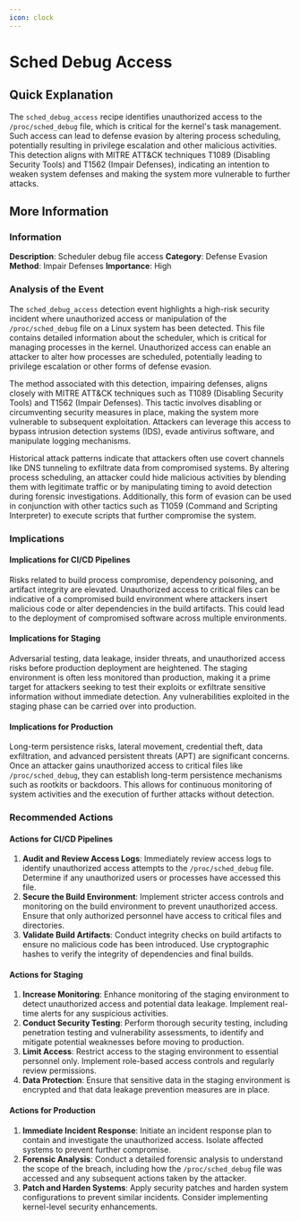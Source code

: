 ```yaml
---
icon: clock
---
```


# Sched Debug Access

## Quick Explanation

The `sched_debug_access` recipe identifies unauthorized access to the `/proc/sched_debug` file, which is critical for the kernel's task management. Such access can lead to defense evasion by altering process scheduling, potentially resulting in privilege escalation and other malicious activities. This detection aligns with MITRE ATT\&CK techniques T1089 (Disabling Security Tools) and T1562 (Impair Defenses), indicating an intention to weaken system defenses and making the system more vulnerable to further attacks.

## More Information

### Information

**Description**: Scheduler debug file access **Category**: Defense Evasion **Method**: Impair Defenses **Importance**: High

### Analysis of the Event

The `sched_debug_access` detection event highlights a high-risk security incident where unauthorized access or manipulation of the `/proc/sched_debug` file on a Linux system has been detected. This file contains detailed information about the scheduler, which is critical for managing processes in the kernel. Unauthorized access can enable an attacker to alter how processes are scheduled, potentially leading to privilege escalation or other forms of defense evasion.

The method associated with this detection, impairing defenses, aligns closely with MITRE ATT\&CK techniques such as T1089 (Disabling Security Tools) and T1562 (Impair Defenses). This tactic involves disabling or circumventing security measures in place, making the system more vulnerable to subsequent exploitation. Attackers can leverage this access to bypass intrusion detection systems (IDS), evade antivirus software, and manipulate logging mechanisms.

Historical attack patterns indicate that attackers often use covert channels like DNS tunneling to exfiltrate data from compromised systems. By altering process scheduling, an attacker could hide malicious activities by blending them with legitimate traffic or by manipulating timing to avoid detection during forensic investigations. Additionally, this form of evasion can be used in conjunction with other tactics such as T1059 (Command and Scripting Interpreter) to execute scripts that further compromise the system.

### Implications

#### Implications for CI/CD Pipelines

Risks related to build process compromise, dependency poisoning, and artifact integrity are elevated. Unauthorized access to critical files can be indicative of a compromised build environment where attackers insert malicious code or alter dependencies in the build artifacts. This could lead to the deployment of compromised software across multiple environments.

#### Implications for Staging

Adversarial testing, data leakage, insider threats, and unauthorized access risks before production deployment are heightened. The staging environment is often less monitored than production, making it a prime target for attackers seeking to test their exploits or exfiltrate sensitive information without immediate detection. Any vulnerabilities exploited in the staging phase can be carried over into production.

#### Implications for Production

Long-term persistence risks, lateral movement, credential theft, data exfiltration, and advanced persistent threats (APT) are significant concerns. Once an attacker gains unauthorized access to critical files like `/proc/sched_debug`, they can establish long-term persistence mechanisms such as rootkits or backdoors. This allows for continuous monitoring of system activities and the execution of further attacks without detection.

### Recommended Actions

#### Actions for CI/CD Pipelines

1. **Audit and Review Access Logs**: Immediately review access logs to identify unauthorized access attempts to the `/proc/sched_debug` file. Determine if any unauthorized users or processes have accessed this file.
2. **Secure the Build Environment**: Implement stricter access controls and monitoring on the build environment to prevent unauthorized access. Ensure that only authorized personnel have access to critical files and directories.
3. **Validate Build Artifacts**: Conduct integrity checks on build artifacts to ensure no malicious code has been introduced. Use cryptographic hashes to verify the integrity of dependencies and final builds.

#### Actions for Staging

1. **Increase Monitoring**: Enhance monitoring of the staging environment to detect unauthorized access and potential data leakage. Implement real-time alerts for any suspicious activities.
2. **Conduct Security Testing**: Perform thorough security testing, including penetration testing and vulnerability assessments, to identify and mitigate potential weaknesses before moving to production.
3. **Limit Access**: Restrict access to the staging environment to essential personnel only. Implement role-based access controls and regularly review permissions.
4. **Data Protection**: Ensure that sensitive data in the staging environment is encrypted and that data leakage prevention measures are in place.

#### Actions for Production

1. **Immediate Incident Response**: Initiate an incident response plan to contain and investigate the unauthorized access. Isolate affected systems to prevent further compromise.
2. **Forensic Analysis**: Conduct a detailed forensic analysis to understand the scope of the breach, including how the `/proc/sched_debug` file was accessed and any subsequent actions taken by the attacker.
3. **Patch and Harden Systems**: Apply security patches and harden system configurations to prevent similar incidents. Consider implementing kernel-level security enhancements.
